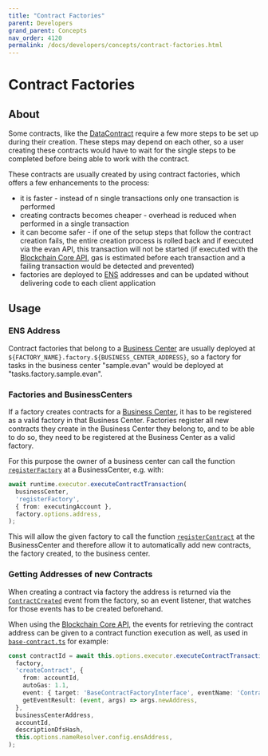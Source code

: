 ```yaml
---
title: "Contract Factories"
parent: Developers
grand_parent: Concepts
nav_order: 4120
permalink: /docs/developers/concepts/contract-factories.html
---
```


# Contract Factories
## About
Some contracts, like the [DataContract](/docs/developers/concepts/data-contract.html) require a few more steps to be set up during their creation. These steps may depend on each other, so a user creating these contracts would have to wait for the single steps to be completed before being able to work with the contract.

These contracts are usually created by using contract factories, which offers a few enhancements to the process:
- it is faster - instead of n single transactions only one transaction is performed
- creating contracts becomes cheaper -  overhead is reduced when performed in a single transaction
- it can become safer - if one of the setup steps that follow the contract creation fails, the entire creation process is rolled back and if executed via the evan API, this transaction will not be started (if executed with the [Blockchain Core API](/docs/developers/api/api-blockchain-core.html), gas is estimated before each transaction and a failing transaction would be detected and prevented)
- factories are deployed to [ENS](/docs/developers/how_it_works/ens.html) addresses and can be updated without delivering code to each client application


## Usage
### ENS Address
Contract factories that belong to a [Business Center](/docs/developers/concepts/business.html) are usually deployed at `${FACTORY_NAME}.factory.${BUSINESS_CENTER_ADDRESS}`, so a factory for tasks in the business center "sample.evan" would be deployed at "tasks.factory.sample.evan".

### Factories and BusinessCenters
If a factory creates contracts for a [Business Center](/docs/developers/concepts/business-center.html), it has to be registered as a valid factory in that Business Center. Factories register all new contracts they create in the Business Center they belong to, and to be able to do so, they need to be registered at the Business Center as a valid factory.

For this purpose the owner of a business center can call the function [`registerFactory`](https://github.com/evannetwork/smart-contracts-core/blob/0cff8bf94bb1ce578c702764483a0a33450236c6/contracts/BusinessCenter.sol#L179) at a BusinessCenter, e.g. with: 

```typescript
await runtime.executor.executeContractTransaction(
  businessCenter,
  'registerFactory',
  { from: executingAccount },
  factory.options.address,
);
```

This will allow the given factory to call the function [`registerContract`](https://github.com/evannetwork/smart-contracts-core/blob/0cff8bf94bb1ce578c702764483a0a33450236c6/contracts/BusinessCenter.sol#L125) at the BusinessCenter and therefore allow it to automatically add new contracts, the factory created, to the business center.


### Getting Addresses of new Contracts
When creating a contract via factory the address is returned via the [`ContractCreated`](https://github.com/evannetwork/smart-contracts-core/blob/0cff8bf94bb1ce578c702764483a0a33450236c6/contracts/BaseContractFactory.sol#L29) event from the factory, so an event listener, that watches for those events has to be created beforehand.

When using the [Blockchain Core API](/docs/developers/api/api-blockchain-core.html), the events for retrieving the contract address can be given to a contract function execution as well, as used in [`base-contract.ts`](https://github.com/evannetwork/api-blockchain-core/blob/88105e2ec6eca0ff571019c5e79b57e5bc006b7f/src/contracts/base-contract/base-contract.ts#L127) for example:

```typescript
const contractId = await this.options.executor.executeContractTransaction(
  factory,
  'createContract', {
    from: accountId,
    autoGas: 1.1,
    event: { target: 'BaseContractFactoryInterface', eventName: 'ContractCreated', },
    getEventResult: (event, args) => args.newAddress,
  },
  businessCenterAddress,
  accountId,
  descriptionDfsHash,
  this.options.nameResolver.config.ensAddress,
);
```